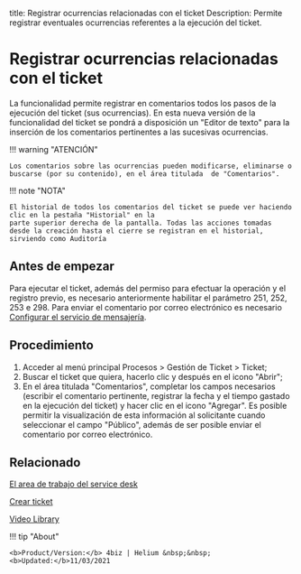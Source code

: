 title: Registrar ocurrencias relacionadas con el ticket 
Description: Permite registrar eventuales ocurrencias referentes a la ejecución del ticket.

# Registrar ocurrencias relacionadas con el ticket

La funcionalidad permite registrar en comentarios todos los pasos de la ejecución del ticket (sus ocurrencias). En esta nueva versión de la funcionalidad del ticket se pondrá a disposición un "Editor de texto" para la inserción de los comentarios pertinentes a las sucesivas ocurrencias.

!!! warning "ATENCIÓN"

    Los comentarios sobre las ocurrencias pueden modificarse, eliminarse o buscarse (por su contenido), en el área titulada  de "Comentarios".

!!! note "NOTA"

    El historial de todos los comentarios del ticket se puede ver haciendo clic en la pestaña "Historial" en la 
    parte superior derecha de la pantalla. Todas las acciones tomadas desde la creación hasta el cierre se registran en el historial, sirviendo como Auditoría

## Antes de empezar

Para ejecutar el ticket, además del permiso para efectuar la operación y el registro previo, es necesario anteriormente habilitar el parámetro 251, 252, 253 e 298.
Para enviar el comentario por correo electrónico es necesario [Configurar el servicio de mensajería][1].

##  Procedimiento

1. Acceder al menú principal Procesos > Gestión de Ticket > Ticket;
2. Buscar el ticket que quiera, hacerlo clic y después en el icono "Abrir";
3. En el área titulada "Comentarios", completar los campos necesarios (escribir el comentario pertinente, registrar la fecha y el tiempo gastado en la ejecución del ticket) y hacer clic en el icono "Agregar". Es posible permitir la visualización de esta información al solicitante cuando seleccionar el campo "Público", además de ser posible enviar el comentario por correo electrónico.



## Relacionado


[El area de trabajo del service desk](/es-es/4biz-helium/processes/tickets/use/desktop-of-service-desk.html)

[Crear ticket](/es-es/4biz-helium/processes/tickets/use/create-ticket.html)

<i class='fa fa-youtube-play  fa-2x' style='color:#97ce17;vertical-align: middle;'> </i> [Video Library](https://www.youtube.com/playlist?list=PLB5qK2uzf2ROn4Xs6UdH84Ujzta2iJ6Ei)


[1]:/es-es/4biz-helium/additional-features/communication-and-notification/notification/configuration/enable-messaging-within-citsmart.html

!!! tip "About"

    <b>Product/Version:</b> 4biz | Helium &nbsp;&nbsp;
    <b>Updated:</b>11/03/2021

